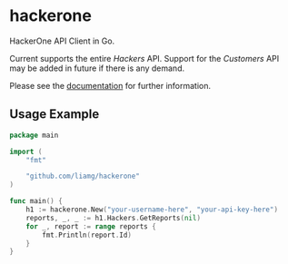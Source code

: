 # hackerone

HackerOne API Client in Go.

Current supports the entire _Hackers_ API. Support for the _Customers_ API may be added in future if there is any demand.

Please see the [documentation](https://pkg.go.dev/github.com/liamg/hackerone) for further information.

## Usage Example

```go
package main

import (
	"fmt"

	"github.com/liamg/hackerone"
)

func main() {
	h1 := hackerone.New("your-username-here", "your-api-key-here")
	reports, _, _ := h1.Hackers.GetReports(nil)
	for _, report := range reports {
		fmt.Println(report.Id)
	}
}

```
